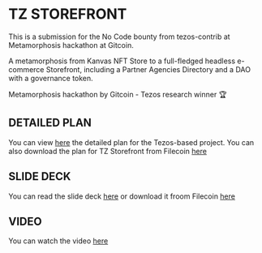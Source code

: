 # TZ STOREFRONT

This is a submission for the No Code bounty from tezos-contrib at Metamorphosis hackathon at Gitcoin.

A metamorphosis from Kanvas NFT Store to a full-fledged headless e-commerce Storefront, including a Partner Agencies Directory and a DAO with a governance token.

Metamorphosis hackathon by Gitcoin - Tezos research winner 🏆

## DETAILED PLAN

You can view [here](https://github.com/ivanmolto/tz-storefront/blob/master/tz-storefront-ivanmolto.pdf) the detailed plan for the Tezos-based project.
You can also download the plan for TZ Storefront from Filecoin [here](https://ivanmolto.mypinata.cloud/ipfs/QmT4xBwX3kNDfSeKjPFVzZSqMcw1HMZfq6f4UavZxSmNcB)


## SLIDE DECK 

You can read the slide deck [here](https://github.com/ivanmolto/tz-storefront/blob/master/metamorphosis-hackathon-tezos-contrib-ivanmolto.pdf) or download it froom Filecoin [here](https://ivanmolto.mypinata.cloud/ipfs/QmZR6mrFLhoTA4Rdofcm2WAM4mdNr1mQmLpBmKGufTCK3V)


## VIDEO

You can watch the video [here](https://youtu.be/bXD_8mkhfjA)

